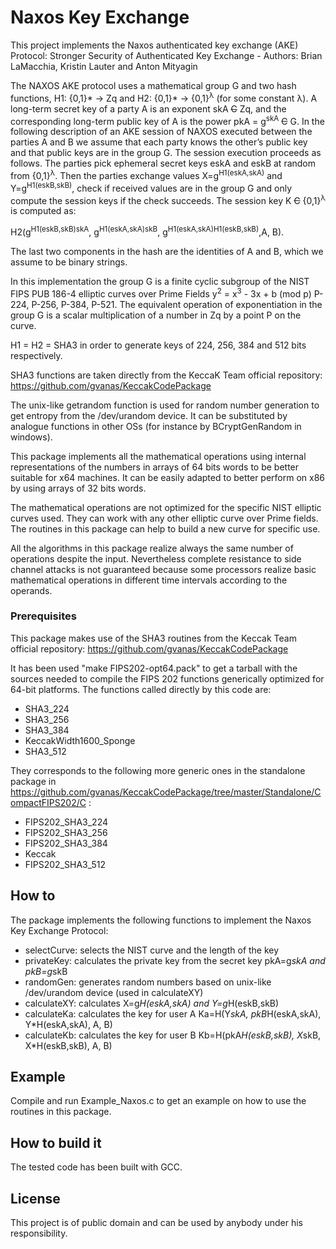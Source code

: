 # Naxos Key Exchange

This project implements the Naxos authenticated key exchange (AKE) Protocol:
Stronger Security of Authenticated Key Exchange - Authors: Brian LaMacchia, Kristin Lauter and Anton Mityagin

The NAXOS AKE protocol uses a mathematical group G and two hash functions, H1: {0,1}* -> Zq
and H2: {0,1}* -> {0,1}<sup>λ</sup> (for some constant λ). A long-term secret key of a party A is an exponent
skA ~~C~~ Zq, and the corresponding long-term public key of A is the power pkA = g<sup>skA</sup> ~~C~~ G. In the
following description of an AKE session of NAXOS executed between the parties A and B we
assume that each party knows the other’s public key and that public keys are in the group G.
The session execution proceeds as follows. The parties pick ephemeral secret keys eskA and
eskB at random from {0,1}<sup>λ</sup>. Then the parties exchange values X=g<sup>H1(eskA,skA)</sup> and
Y=g<sup>H1(eskB,skB)</sup>, check if received values are in the group G and only compute the session
keys if the check succeeds.
The session key K ~~C~~ {0,1}<sup>λ</sup> is computed as:

H2(g<sup>H1(eskB,skB)skA</sup>, g<sup>H1(eskA,skA)skB</sup>, g<sup>H1(eskA,skA)H1(eskB,skB)</sup>,A, B).

The last two components in the hash are the identities of A and B, which we assume to be binary
strings.

In this implementation the group G is a finite cyclic subgroup of the NIST FIPS PUB 186-4 elliptic
curves over Prime Fields y<sup>2</sup> = x<sup>3</sup> - 3x + b (mod p) P-224, P-256, P-384, P-521.
The equivalent operation of exponentiation in the group G is a scalar multiplication of a number
in Zq by a point P on the curve.

H1 = H2 = SHA3 in order to generate keys of 224, 256, 384 and 512 bits respectively.

SHA3 functions are taken directly from the KeccaK Team official repository:
https://github.com/gvanas/KeccakCodePackage

The unix-like getrandom function is used for random number generation to get entropy from the
/dev/urandom device.
It can be substituted by analogue functions in other OSs (for instance by BCryptGenRandom
in windows).

This package implements all the mathematical operations using internal representations of
the numbers in arrays of 64 bits words to be better suitable for x64 machines.
It can be easily adapted to better perform on x86 by using arrays of 32 bits words.

The mathematical operations are not optimized for the specific NIST elliptic curves used.
They can work with any other elliptic curve over Prime fields.
The routines in this package can help to build a new curve for specific use. 

All the algorithms in this package realize always the same number of operations despite the input.
Nevertheless complete resistance to side channel attacks is not guaranteed because some processors
realize basic mathematical operations in different time intervals according to the operands.

### Prerequisites

This package makes use of the SHA3 routines from the Keccak Team official repository:
https://github.com/gvanas/KeccakCodePackage

It has been used "make FIPS202-opt64.pack" to get a tarball with the sources needed
to compile the FIPS 202 functions generically optimized for 64-bit platforms.
The functions called directly by this code are:

* SHA3_224
* SHA3_256
* SHA3_384
* KeccakWidth1600_Sponge
* SHA3_512

They corresponds to the following more generic ones in the standalone package in
https://github.com/gvanas/KeccakCodePackage/tree/master/Standalone/CompactFIPS202/C :

* FIPS202_SHA3_224
* FIPS202_SHA3_256
* FIPS202_SHA3_384
* Keccak
* FIPS202_SHA3_512


## How to
The package implements the following functions to implement the Naxos Key Exchange Protocol:

* selectCurve: selects the NIST curve and the length of the key
* privateKey: calculates the private key from the secret key pkA=g*skA and pkB=g*skB
* randomGen: generates random numbers based on unix-like /dev/urandom device (used in calculateXY)
* calculateXY: calculates X=g*H(eskA,skA) and Y=g*H(eskB,skB)
* calculateKa: calculates the key for user A Ka=H(Y*skA, pkB*H(eskA,skA), Y*H(eskA,skA), A, B)
* calculateKb: calculates the key for user B Kb=H(pkA*H(eskB,skB), X*skB, X*H(eskB,skB), A, B)

## Example

Compile and run Example_Naxos.c to get an example on how to use the routines in this package.

## How to build it

The tested code has been built with GCC. 

## License

This project is of public domain and can be used by anybody under his responsibility.
